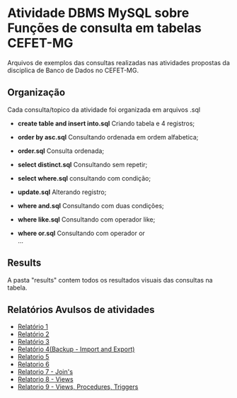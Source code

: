 # Atividade DBMS MySQL sobre Funções de consulta em tabelas CEFET-MG

Arquivos de exemplos das consultas realizadas nas atividades propostas da disciplica de Banco de Dados no CEFET-MG.

## Organização 
Cada consulta/topico da atividade foi organizada em arquivos .sql 

 - <b>create table and insert into.sql</b> Criando tabela e 4 registros;
 - <b>order by asc.sql</b> Consultando ordenada em ordem alfabetica;
 - <b>order.sql</b> Consulta ordenada;
 - <b>select distinct.sql</b> Consultando sem repetir;
 - <b>select where.sql</b> consultando com condição;
 
 - <b>update.sql</b> Alterando registro;
 - <b>where and.sql</b> Consultando com duas condições;
 
 - <b>where like.sql</b> Consultando com operador like;
 - <b>where or.sql</b> Consultando com operador or <br>
...

## Results
A pasta "results" contem todos os resultados visuais das consultas na tabela.

## Relatórios Avulsos de atividades
- <a href="https://docs.google.com/document/d/1E6-x-UZA0F_Wq-EVkkQ_HaQT3YCNCl4xpJWXwZq7SkY/edit?usp=sharing>">Relatório 1</a> <br>
- <a href="https://docs.google.com/document/d/1Zu2Vfmwps0V7RfWOZ3PuVHX674bDGIf7Xcae61TfqGI/edit?usp=sharing">Relatório 2</a> <br>
- <a href="https://docs.google.com/document/d/1PaJDeu_gSG7tdkTpsgUTYiJf5wLjKnVK-qg90sAPerc/edit?usp=sharing">Relatório 3</a> <br>
- <a href="https://docs.google.com/document/d/1NrNyFDehI-duJVH_4sBB2aAlhwy4Nvagf-kYeph74qI/edit?usp=sharing">Relatório 4(Backup - Import and Export)</a> <br>
- <a href="https://docs.google.com/document/d/1ONBslInTP10WBhj3w3yRnPzvG9FJUXsesirUGOhcDmA/edit?usp=sharing">Relatorio 5</a> <br>
- <a href="https://docs.google.com/document/d/1SaHHb6XNqiftI-VO2XBvbs8CR2ibjm-_6KZrD2sGDOw/edit?usp=sharing">Relatorio 6</a> <br>
- <a href="https://docs.google.com/document/d/1W_8zYe41TpRwSKCjlG2VYnvR3PiY1mDVv9EjsslBRjM/edit?usp=sharing">Relatorio 7 - Join's</a>
- <a href="https://docs.google.com/document/d/1Zu4tTLtGqusum6kzObPIbxLCtu5ianb4erNxuTG5zgM/edit?usp=sharing">Relatorio 8 - Views</a>
- <a href="https://docs.google.com/document/d/1sWFr8ktCv_tXoGeGgDjdyO_D4XBgItsDvzY8tVmL4Uc/edit?usp=sharing">Relatorio 9 - Views, Procedures, Triggers</a>






